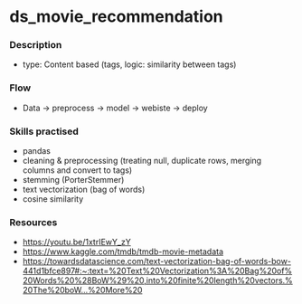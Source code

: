 # ds_movie_recommendation
### Description
-   type: Content based (tags, logic: similarity between tags)
### Flow
-   Data -> preprocess -> model -> webiste -> deploy

### Skills practised
-   pandas
-   cleaning & preprocessing (treating null, duplicate rows, merging columns and convert to tags)
-   stemming (PorterStemmer)
-   text vectorization (bag of words)
-   cosine similarity

### Resources
-   https://youtu.be/1xtrIEwY_zY
-   https://www.kaggle.com/tmdb/tmdb-movie-metadata
-   https://towardsdatascience.com/text-vectorization-bag-of-words-bow-441d1bfce897#:~:text=%20Text%20Vectorization%3A%20Bag%20of%20Words%20%28BoW%29%20,into%20finite%20length%20vectors.%20The%20boW...%20More%20


